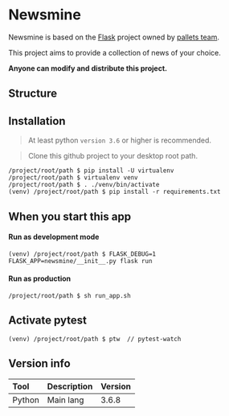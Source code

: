 # Newsmine

Newsmine is based on the [Flask](https://github.com/pallets/flask) project owned by [pallets team](https://github.com/pallets).

This project aims to provide a collection of news of your choice.

**Anyone can modify and distribute this project.**

## Structure

## Installation

> At least python ```version 3.6``` or higher is recommended.

> Clone this github project to your desktop root path.

```shell
/project/root/path $ pip install -U virtualenv
/project/root/path $ virtualenv venv
/project/root/path $ . ./venv/bin/activate
(venv) /project/root/path $ pip install -r requirements.txt
```

## When you start this app

#### Run as development mode

```shell
(venv) /project/root/path $ FLASK_DEBUG=1 FLASK_APP=newsmine/__init__.py flask run
```

#### Run as production

```shell
/project/root/path $ sh run_app.sh
```

## Activate pytest

```shell
(venv) /project/root/path $ ptw  // pytest-watch
```

## Version info

| Tool | Description | Version |
|:--|:--|:--|
| Python | Main lang | 3.6.8 |

